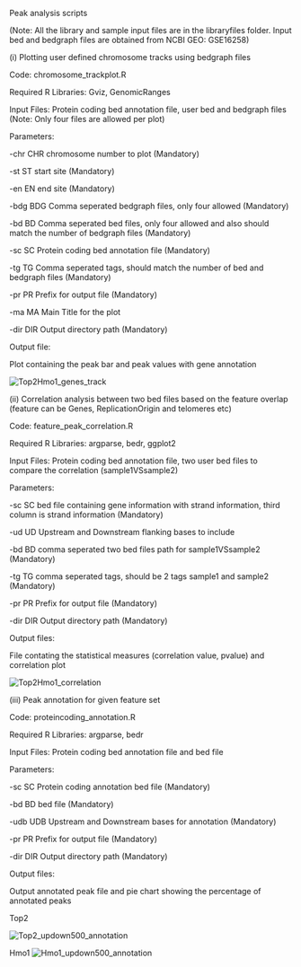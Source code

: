 Peak analysis scripts

(Note: All the library and sample input files are in the libraryfiles folder. Input bed and bedgraph files are obtained from NCBI GEO: GSE16258)

(i) Plotting user defined chromosome tracks using bedgraph files

Code: chromosome_trackplot.R

Required R Libraries: Gviz, GenomicRanges

Input Files: Protein coding bed annotation file, user bed and bedgraph files
(Note: Only four files are allowed per plot)

Parameters:

  -chr CHR    chromosome number to plot (Mandatory)
  
  -st ST      start site (Mandatory)
  
  -en EN      end site (Mandatory)
  
  -bdg BDG    Comma seperated bedgraph files, only four allowed (Mandatory)
  
  -bd BD      Comma seperated bed files, only four allowed and also should match the number of bedgraph files (Mandatory)
  
  -sc SC      Protein coding bed annotation file (Mandatory)
  
  -tg TG      Comma seperated tags, should match the number of bed and bedgraph files (Mandatory)
  
  -pr PR      Prefix for output file (Mandatory)
  
  -ma MA      Main Title for the plot
  
  -dir DIR    Output directory path (Mandatory)
  
 Output file:
 
 Plot containing the peak bar and peak values with gene annotation
 
 ![Top2Hmo1_genes_track](https://user-images.githubusercontent.com/18418058/57076938-0f38b600-6ceb-11e9-909d-3b0d9bad3e51.jpeg)

(ii) Correlation analysis between two bed files based on the feature overlap (feature can be Genes, ReplicationOrigin and telomeres etc)

Code: feature_peak_correlation.R

Required R Libraries: argparse, bedr, ggplot2

Input Files: Protein coding bed annotation file, two user bed files to compare the correlation (sample1VSsample2)

Parameters:

  -sc SC      bed file containing gene information with strand information, third column is strand information (Mandatory)
  
  -ud UD      Upstream and Downstream flanking bases to include
  
  -bd BD      comma seperated two bed files path for sample1VSsample2 (Mandatory)
  
  -tg TG      comma seperated tags, should be 2 tags sample1 and sample2 (Mandatory)
  
  -pr PR      Prefix for output file (Mandatory)
  
  -dir DIR    Output directory path (Mandatory)
 
 Output files:
 
 File contating the statistical measures (correlation value, pvalue) and correlation plot
 
 ![Top2Hmo1_correlation](https://user-images.githubusercontent.com/18418058/57076941-12cc3d00-6ceb-11e9-9c2c-ba60a3e208b2.jpeg)

 
 (iii) Peak annotation for given feature set
 
 Code: proteincoding_annotation.R
 
 Required R Libraries: argparse, bedr
 
 Input Files: Protein coding bed annotation file and bed file
 
 Parameters:
 
  -sc SC      Protein coding annotation bed file (Mandatory)
  
  -bd BD      bed file (Mandatory)
  
  -udb UDB    Upstream and Downstream bases for annotation (Mandatory)
  
  -pr PR      Prefix for output file (Mandatory)
  
  -dir DIR    Output directory path (Mandatory)
 
 Output files:
 
 Output annotated peak file and pie chart showing the percentage of annotated peaks

Top2

![Top2_updown500_annotation](https://user-images.githubusercontent.com/18418058/57076967-1c55a500-6ceb-11e9-99f9-a6963e372c3d.jpeg)

Hmo1
![Hmo1_updown500_annotation](https://user-images.githubusercontent.com/18418058/57076976-1f509580-6ceb-11e9-9be1-3a9bb5a09fb5.jpeg)
